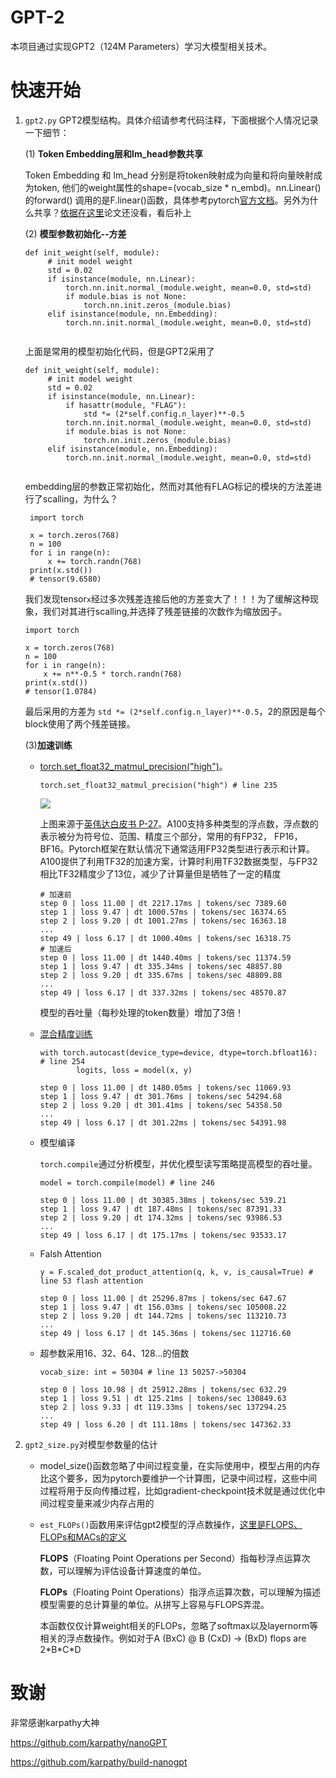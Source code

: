 # GPT-2

本项目通过实现GPT2（124M Parameters）学习大模型相关技术。

# 快速开始
1. `gpt2.py` GPT2模型结构。具体介绍请参考代码注释，下面根据个人情况记录一下细节：
   
   (1) **Token Embedding层和lm_head参数共享**
   
   Token Embedding 和 lm_head 分别是将token映射成为向量和将向量映射成为token, 他们的weight属性的shape=(vocab_size * n_embd)。nn.Linear() 的forward() 调用的是F.linear()函数，具体参考pytorch[官方文档](https://pytorch.org/docs/stable/generated/torch.nn.functional.linear.html#torch.nn.functional.linear)。另外为什么共享？[依据在这里](https://arxiv.org/abs/1608.05859)论文还没看，看后补上
    
    (2) **模型参数初始化--方差**
   ```
   def init_weight(self, module):
        # init model weight
        std = 0.02
        if isinstance(module, nn.Linear):
            torch.nn.init.normal_(module.weight, mean=0.0, std=std)
            if module.bias is not None:
                torch.nn.init.zeros_(module.bias)
        elif isinstance(module, nn.Embedding):
            torch.nn.init.normal_(module.weight, mean=0.0, std=std)
    
   ```
   上面是常用的模型初始化代码，但是GPT2采用了
   ```
   def init_weight(self, module):
        # init model weight
        std = 0.02
        if isinstance(module, nn.Linear):
            if hasattr(module, "FLAG"): 
                std *= (2*self.config.n_layer)**-0.5
            torch.nn.init.normal_(module.weight, mean=0.0, std=std)
            if module.bias is not None:
                torch.nn.init.zeros_(module.bias)
        elif isinstance(module, nn.Embedding):
            torch.nn.init.normal_(module.weight, mean=0.0, std=std)
    
   ```
   embedding层的参数正常初始化，然而对其他有FLAG标记的模块的方法差进行了scalling，为什么？
   ```
    import torch

    x = torch.zeros(768)
    n = 100
    for i in range(n):
        x += torch.randn(768)
    print(x.std())
    # tensor(9.6580)
   ```
   我们发现tensor`x`经过多次残差连接后他的方差变大了！！！为了缓解这种现象，我们对其进行scalling,并选择了残差链接的次数作为缩放因子。
    ```
    import torch

    x = torch.zeros(768)
    n = 100
    for i in range(n):
        x += n**-0.5 * torch.randn(768)
    print(x.std())
    # tensor(1.0784)
   ```
   最后采用的方差为 `std *= (2*self.config.n_layer)**-0.5`，2的原因是每个block使用了两个残差链接。

    (3)**加速训练**
    
   * [torch.set_float32_matmul_precision("high")](https://pytorch.org/docs/stable/generated/torch.set_float32_matmul_precision.html)。
        ```
        torch.set_float32_matmul_precision("high") # line 235
        ```
        <img src="assets/a100_tensor_core.png">
        
        上图来源于[英伟达白皮书 P-27](https://images.nvidia.com/aem-dam/en-zz/Solutions/data-center/nvidia-ampere-architecture-whitepaper.pdf)。A100支持多种类型的浮点数，浮点数的表示被分为符号位、范围、精度三个部分，常用的有FP32， FP16，BF16。Pytorch框架在默认情况下通常适用FP32类型进行表示和计算。A100提供了利用TF32的加速方案，计算时利用TF32数据类型，与FP32相比TF32精度少了13位，减少了计算量但是牺牲了一定的精度
        ```
        # 加速前
        step 0 | loss 11.00 | dt 2217.17ms | tokens/sec 7389.60
        step 1 | loss 9.47 | dt 1000.57ms | tokens/sec 16374.65
        step 2 | loss 9.20 | dt 1001.27ms | tokens/sec 16363.18
        ...
        step 49 | loss 6.17 | dt 1000.40ms | tokens/sec 16318.75
        # 加速后
        step 0 | loss 11.00 | dt 1440.40ms | tokens/sec 11374.59
        step 1 | loss 9.47 | dt 335.34ms | tokens/sec 48857.80
        step 2 | loss 9.20 | dt 335.67ms | tokens/sec 48809.88
        ...
        step 49 | loss 6.17 | dt 337.32ms | tokens/sec 48570.87
        ```
        模型的吞吐量（每秒处理的token数量）增加了3倍！

   * [混合精度训练](https://pytorch.org/tutorials/recipes/recipes/amp_recipe.html)
        ```
        with torch.autocast(device_type=device, dtype=torch.bfloat16): # line 254
                logits, loss = model(x, y)
        ```
        ```
        step 0 | loss 11.00 | dt 1480.05ms | tokens/sec 11069.93
        step 1 | loss 9.47 | dt 301.76ms | tokens/sec 54294.68
        step 2 | loss 9.20 | dt 301.41ms | tokens/sec 54358.50
        ...
        step 49 | loss 6.17 | dt 301.22ms | tokens/sec 54391.98
        ```

   * 模型编译
   
        `torch.compile`通过分析模型，并优化模型读写策略提高模型的吞吐量。
        ```
        model = torch.compile(model) # line 246
        ```
        ```
        step 0 | loss 11.00 | dt 30385.38ms | tokens/sec 539.21
        step 1 | loss 9.47 | dt 187.48ms | tokens/sec 87391.33
        step 2 | loss 9.20 | dt 174.32ms | tokens/sec 93986.53
        ...
        step 49 | loss 6.17 | dt 175.17ms | tokens/sec 93533.17
        ```

   * Falsh Attention
        ```
        y = F.scaled_dot_product_attention(q, k, v, is_causal=True) # line 53 flash attention
        ```
        ```
        step 0 | loss 11.00 | dt 25296.87ms | tokens/sec 647.67
        step 1 | loss 9.47 | dt 156.03ms | tokens/sec 105008.22
        step 2 | loss 9.20 | dt 144.72ms | tokens/sec 113210.73
        ...
        step 49 | loss 6.17 | dt 145.36ms | tokens/sec 112716.60
        ```
   * 超参数采用16、32、64、128...的倍数
        ```
        vocab_size: int = 50304 # line 13 50257->50304
        ```
        ```
        step 0 | loss 10.98 | dt 25912.28ms | tokens/sec 632.29
        step 1 | loss 9.51 | dt 125.21ms | tokens/sec 130849.63
        step 2 | loss 9.33 | dt 119.33ms | tokens/sec 137294.25
        ...
        step 49 | loss 6.20 | dt 111.18ms | tokens/sec 147362.33
        ```

2. `gpt2_size.py`对模型参数量的估计
  
   * model_size()函数忽略了中间过程变量，在实际使用中，模型占用的内存比这个要多，因为pytorch要维护一个计算图，记录中间过程，这些中间过程将用于反向传播过程，比如gradient-checkpoint技术就是通过优化中间过程变量来减少内存占用的
   
   * `est_FLOPs()`函数用来评估gpt2模型的浮点数操作，[这里是FLOPS、FLOPs和MACs的定义](https://zhuanlan.zhihu.com/p/649993943)
   
        **FLOPS**（Floating Point Operations per Second）指每秒浮点运算次数，可以理解为评估设备计算速度的单位。
    
        **FLOPs**（Floating Point Operations）指浮点运算次数，可以理解为描述模型需要的总计算量的单位。从拼写上容易与FLOPS弄混。

        本函数仅仅计算weight相关的FLOPs，忽略了softmax以及layernorm等相关的浮点数操作。例如对于A (BxC) @ B (CxD) -> (BxD) flops are 2\*B\*C\*D

  

  

















# 致谢

非常感谢karpathy大神

https://github.com/karpathy/nanoGPT

https://github.com/karpathy/build-nanogpt
